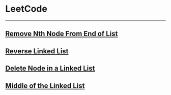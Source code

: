 # LeetCode

---
[Remove Nth Node From End of List](remove-nth-node-from-end-of-list.cpp)
---
[Reverse Linked List](reverse-linked-list.cpp)
---
[Delete Node in a Linked List](delete-node-in-a-linked-list.cpp)
---
[Middle of the Linked List](middle-of-the-linked-list.cpp)
---
